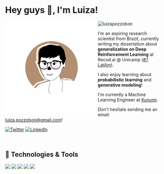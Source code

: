 <h1 align="left">Hey guys 👋, I'm Luiza!</h1>

<img src="luiza_badge.png" align="left" width="300px"/>
<p align="left"> <img src="https://komarev.com/ghpvc/?username=luizapozzobon&label=Profile%20views&color=0e75b6&style=flat" alt="luizapozzobon" /> </p>


I'm an aspiring research scientist from Brazil, currently writing my dissertation about **generalization on Deep Reinforcement Learning** at Recod.ai @ Unicamp ([#7 LatAm](https://www.topuniversities.com/universities/universidade-estadual-de-campinas-unicamp)). 

I also enjoy learning about **probabilistic learning** and **generative modeling**!

I'm currently a Machine Learning Engineer at [Kunumi](https://www.kunumi.com/).

Don't hesitate sending me an email: luiza.pozzobon@gmail.com!

[![Twitter][1.2]][1] [![LinkedIn][2.2]][2]

[1.2]: http://i.imgur.com/wWzX9uB.png (twitter icon without padding)
[2.2]: https://raw.githubusercontent.com/MartinHeinz/MartinHeinz/master/linkedin-3-16.png (LinkedIn icon without padding)

[1]: https://twitter.com/luizapzbn
[2]: https://www.linkedin.com/in/luizapozzobon/

<br clear="left"/>

## 🔧 Technologies & Tools
![](https://img.shields.io/badge/OS-Linux-informational?style=flat&logo=linux&logoColor=white&color=2bbc8a)
![](https://img.shields.io/badge/Code-Python-informational?style=flat&logo=python&logoColor=white&color=2bbc8a)
![](https://img.shields.io/badge/Code-Tensorflow-informational?style=flat&logo=tensorflow&logoColor=white&color=2bbc8a)
![](https://img.shields.io/badge/Code-Pytorch-informational?style=flat&logo=pytorch&logoColor=white&color=2bbc8a)
![](https://img.shields.io/badge/Tools-Docker-informational?style=flat&logo=docker&logoColor=white&color=2bbc8a)
